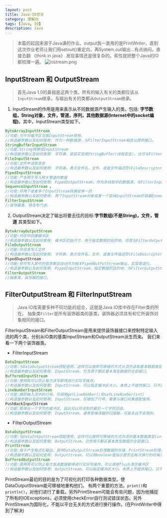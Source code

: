 ```yaml
---
layout: post
title: Java-IO总览
category: 理解向
tags: [Java, IO]
description: Java
---
```


> 本篇的起因来源于Java课的作业。output我一直用的是PrintWriter，直到这次作业老师让我们用setout()重定向，再System.out输出...有点纳闷。直接去翻 《think in java》 发现事情还是很复杂的。索性就把整个Java的IO都梳理一遍。
![iostream.png](https://i.loli.net/2019/03/27/5c9b7060879d6.png)

## InputStream 和 OutputStream
> 首先Java 1.0的鼻祖是这两个类。所有的输入有关的类都应该从`InputStream`继承，与输出有关的类都从`OutputStream`继承。

1. InputStream的作用是用来表示从不同数据源产生输入的类。包括: **字节数组，String对象，文件，管道，序列，其他数据源(Internet中的socket编程)**。其中，InputStream类型如下。

```java
ByteArrayInputStream 
//功能:允许将缓冲区当做InputStream使用。 
//构造器参数以及如何使用: 作为一种数据源，与FilterInputStream相连以提供接口。
StringBufferInputStream 
//功能:String转换成InputStream
//构造器参数以及如何使用: 字符串，底层实现用StringBuffer(线程安全)。也可与FilterInputStream装饰器相连。
FileInputStream 
//功能:文件中读取信息
//构造器参数以及如何使用: 字符串，表示文件名，文件，或者文件描述符(FileDescriptor)，也可与FilterInputStream装饰器相连。
PipedInputStream 
//功能:产生用于写入相关管道的数据 
//构造器参数以及如何使用: PipedOutputStream，作为多线程中的数据源，与FilterInputStream装饰器相连。
SequenceInputStream 。
//功能:将两个或者多个InputStream转换成单一的
//构造器参数以及如何使用: 两个InputStream对象或者一个容纳InputStream的容器Enumeration，作为一种数据源，与FilterInputStream装饰器相连。
FilterInputStream 
//装饰器类，待会专门讲。
```
2. OutputStream决定了输出将要去往的目标:**字节数组(不是String)，文件，管道**
其类型如下。
```java
ByteArrayOutputStream 
//功能:内存中创建缓冲区
//构造器参数以及如何使用: 缓冲区初始尺寸。用于指定数据的目的地，将其与FilterOutputStream相连
FileOutputStream
//功能:将信息写入文件
//构造器参数以及如何使用: 字符串，表示文件名，文件，或者文件描述符(FileDescriptor)，也可与FilterOutputStream装饰器相连。
PipedOuputStream
//功能:任何写入其中的信息都会自动作为相关PipedOutPutStream输出，实现管道化。
//构造器参数以及如何使用: PipedInputStream。指定数据的目的地，与FilterOutputStream相连。
FilterOutputStream 
//抽象类，装饰器的接口。
```

## FilterOutputStream 和 FilterInputStream
> Java IO库需要多种不同功能的组合，这就是Java IO库中存在Filter类的所在。 抽象类`Filter`是所有装饰器类的基类，装饰器必须具有和它所装饰对象相同的接口。

FilterInputStream和FilterOutputStream是用来提供装饰器接口来控制特定输入流的两个类，分别从IO类的基类InputStream和OutputStream派生而来。
我们来看一下两个装饰器类。

- FilterInputStream
```java
DataInputStream
//功能:与DataOutputStream搭配使用，这样可以按照可移植的方式从流中读取基本数据类型(int, char, long)。
//构造器参数以及如何使用: InputStream。包含用于都区基本类型数据的全部接口。
BufferedInputStream
//功能:使用其可以防止每次读写都得进行实际写操作。
//构造器参数以及如何使用: InputStream，可以指定缓冲区大小。本质上不提供接口。只不过是向进程中添加缓冲区所必需的。
LineNumberInputStream
//功能:跟踪输入流中的行号，可调用getLineNumber()和setLineNumber(int)
//构造器参数以及如何使用: InputStream。仅增加了行号，需要与接口对象搭配使用。
PushBackInputStream
//功能:能弹出一个字节的缓冲区。因此可以将读到的最后一个字符回退。
//构造器参数以及如何使用: InputStream。通常是编译器的扫描器，可能永远不会用到。
```
- FilterOutputStream
```java
DataOutputStream
//功能:与DataIntputStream搭配使用，这样可以按照可移植的方式向流中基本数据类型(int, char, long)。
//构造器参数以及如何使用: OutputStream。包含用于都区基本类型数据的全部接口。
PrintStream
//功能:用于产生格式化输出，其中DataOutputStream处理数据的存储，PrintStream处理显示
//构造器参数以及如何使用: OutputStream。可以用boolean值指示是否在每次换行的时候清空缓冲区。对OutputStream的final封装？？？
BufferedOutputStream
//功能:使用其可以防止每次发送数据都得进行实际写操作。可以调用flush清空缓冲区
//构造器参数以及如何使用: OutputStream，可以指定缓冲区大小。本质上不提供接口。只不过是向进程中添加缓冲区所必需的。
```
PrintStream最初的目的是为了可视化的打印各种数据类型。使DataOutputStream能可移植地重构他们。
有两个重要的方法，`print()`和`println()`，对他们进行了重载。另外PrintStream可能会有些问题，因为他捕捉了所有的IOExceptions，必须使用checkError自行测试错误状态。另外PrintStream为国际化，不能以平台无关的方式进行换行操作。(在PrintWriter中得到了解决)



